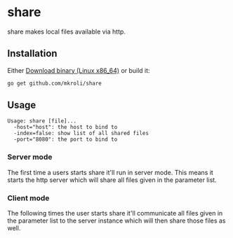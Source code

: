 share
=====

share makes local files available via http.

## Installation

Either [Download binary (Linux x86_64)](https://github.com/mkroli/share/releases/download/0.1/share)
or build it:
```sh
go get github.com/mkroli/share
```

## Usage
```
Usage: share [file]...
  -host="host": the host to bind to
  -index=false: show list of all shared files
  -port="8080": the port to bind to
```

### Server mode
The first time a users starts share it'll run in server mode.
This means it starts the http server which will share all files given in the parameter list.


### Client mode
The following times the user starts share it'll communicate all files given in the parameter list to the server instance which will then share those files as well.
